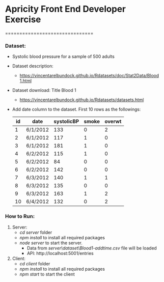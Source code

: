 # Apricity Front End Developer Exercise
===============================

### Dataset: 
* Systolic blood pressure for a sample of 500 adults
* Dataset description:
  * https://vincentarelbundock.github.io/Rdatasets/doc/Stat2Data/Blood1.html
* Dataset download: Title Blood 1
  * https://vincentarelbundock.github.io/Rdatasets/datasets.html
* Add date column to the dataset. First 10 rows as the followings:


    | id 	| date     	| systolicBP 	| smoke 	| overwt 	|
    |----	|----------	|------------	|-------	|--------	|
    | 1  	| 6/1/2012 	| 133        	| 0     	| 2      	|
    | 2  	| 6/1/2012 	| 117        	| 1     	| 0      	|
    | 3  	| 6/1/2012 	| 181        	| 1     	| 0      	|
    | 4  	| 6/2/2012 	| 115        	| 1     	| 0      	|
    | 5  	| 6/2/2012 	| 84         	| 0     	| 0      	|
    | 6  	| 6/2/2012 	| 142        	| 0     	| 0      	|
    | 7  	| 6/3/2012 	| 140        	| 1     	| 1      	|
    | 8  	| 6/3/2012 	| 135        	| 0     	| 0      	|
    | 9  	| 6/3/2012 	| 163        	| 1     	| 2      	|
    | 10 	| 6/4/2012 	| 132        	| 0     	| 2      	|

### How to Run:
1. Server:
    * *cd server* folder
    * *npm install* to install all required packages
    * *node server* to start the server. 
        * Data from *server\dataset\Blood1-addtime.csv* file will be loaded
        * API: http://localhost:5001/entries
2. Client:
    * *cd client* folder
    * *npm install* to install all required packages
    * *npm start* to start the client
